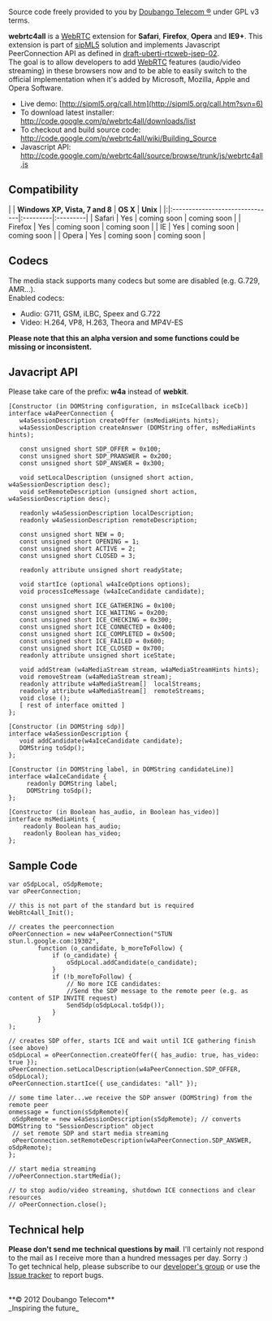 Source code freely provided to you by [Doubango Telecom ®](http://doubango.org) under GPL v3 terms.



**webrtc4all** is a [WebRTC](http://en.wikipedia.org/wiki/WebRTC) extension for **Safari**, **Firefox**, **Opera** and **IE9+**. This extension is part of [sipML5](http://code.google.com/p/sipml5/) solution and implements Javascript PeerConnection API as defined in [draft-uberti-rtcweb-jsep-02](http://tools.ietf.org/html/draft-uberti-rtcweb-jsep-02). <br />
The goal is to allow developers to add  [WebRTC](http://en.wikipedia.org/wiki/WebRTC) features (audio/video streaming) in these browsers now and to be able to easily switch to the official implementation when it's added by Microsoft, Mozilla, Apple and Opera Software.

  * Live demo: [http://sipml5.org/call.htm](http://sipml5.org/call.htm?svn=6)
  * To download latest installer: http://code.google.com/p/webrtc4all/downloads/list
  * To checkout and build source code: http://code.google.com/p/webrtc4all/wiki/Building_Source
  * Javascript API: http://code.google.com/p/webrtc4all/source/browse/trunk/js/webrtc4all.js

## Compatibility ##
| | **Windows XP, Vista, 7 and 8** | **OS X** | **Unix** |
|:|:-------------------------------|:---------|:---------|
| Safari | Yes | coming soon | coming soon |
| Firefox | Yes | coming soon | coming soon |
| IE | Yes | coming soon | coming soon |
| Opera | Yes | coming soon | coming soon |

## Codecs ##
The media stack supports many codecs but some are disabled (e.g. G.729, AMR...). <br />
Enabled codecs:
  * Audio: G711, GSM, iLBC, Speex and G.722
  * Video: H.264, VP8, H.263, Theora and MP4V-ES

**Please note that this an alpha version and some functions could be missing or inconsistent.**

## Javacript API ##
Please take care of the prefix: **w4a** instead of **webkit**.
```
[Constructor (in DOMString configuration, in msIceCallback iceCb)]
interface w4aPeerConnection {
   w4aSessionDescription createOffer (msMediaHints hints);
   w4aSessionDescription createAnswer (DOMString offer, msMediaHints hints);

   const unsigned short SDP_OFFER = 0x100;
   const unsigned short SDP_PRANSWER = 0x200;
   const unsigned short SDP_ANSWER = 0x300;

   void setLocalDescription (unsigned short action, w4aSessionDescription desc);
   void setRemoteDescription (unsigned short action, w4aSessionDescription desc);
   
   readonly w4aSessionDescription localDescription;
   readonly w4aSessionDescription remoteDescription;

   const unsigned short NEW = 0;
   const unsigned short OPENING = 1;
   const unsigned short ACTIVE = 2;
   const unsigned short CLOSED = 3;

   readonly attribute unsigned short readyState;

   void startIce (optional w4aIceOptions options);
   void processIceMessage (w4aIceCandidate candidate);
   
   const unsigned short ICE_GATHERING = 0x100;
   const unsigned short ICE_WAITING = 0x200;
   const unsigned short ICE_CHECKING = 0x300;
   const unsigned short ICE_CONNECTED = 0x400;
   const unsigned short ICE_COMPLETED = 0x500;
   const unsigned short ICE_FAILED = 0x600;
   const unsigned short ICE_CLOSED = 0x700;
   readonly attribute unsigned short iceState;

   void addStream (w4aMediaStream stream, w4aMediaStreamHints hints);
   void removeStream (w4aMediaStream stream);
   readonly attribute w4aMediaStream[]  localStreams;
   readonly attribute w4aMediaStream[]  remoteStreams;
   void close ();
   [ rest of interface omitted ]
};
```

```
[Constructor (in DOMString sdp)]
interface w4aSessionDescription {
   void addCandidate(w4aIceCandidate candidate);
   DOMString toSdp();
};
```

```
[Constructor (in DOMString label, in DOMString candidateLine)]
interface w4aIceCandidate {
     readonly DOMString label;
     DOMString toSdp();
};
```

```
[Constructor (in Boolean has_audio, in Boolean has_video)]
interface msMediaHints {
    readonly Boolean has_audio;
    readonly Boolean has_video;
};
```

## Sample Code ##
```
var oSdpLocal, oSdpRemote;
var oPeerConnection;

// this is not part of the standard but is required
WebRtc4all_Init();

// creates the peerconnection
oPeerConnection = new w4aPeerConnection("STUN stun.l.google.com:19302",
        function (o_candidate, b_moreToFollow) {
            if (o_candidate) {
                oSdpLocal.addCandidate(o_candidate);
            }
            if (!b_moreToFollow) {
                // No more ICE candidates: 
                //Send the SDP message to the remote peer (e.g. as content of SIP INVITE request)
                SendSdp(oSdpLocal.toSdp());
            }
        }
);

// creates SDP offer, starts ICE and wait until ICE gathering finish (see above)
oSdpLocal = oPeerConnection.createOffer({ has_audio: true, has_video: true });
oPeerConnection.setLocalDescription(w4aPeerConnection.SDP_OFFER, oSdpLocal);
oPeerConnection.startIce({ use_candidates: "all" });

// some time later...we receive the SDP answer (DOMString) from the remote peer
onmessage = function(sSdpRemote){
 oSdpRemote = new w4aSessionDescription(sSdpRemote); // converts DOMString to "SessionDescription" object
 // set remote SDP and start media streaming
 oPeerConnection.setRemoteDescription(w4aPeerConnection.SDP_ANSWER, oSdpRemote);
};

// start media streaming
//oPeerConnection.startMedia();

// to stop audio/video streaming, shutdown ICE connections and clear resources
// oPeerConnection.close();
```

## Technical help ##
**Please don't send me technical questions by mail**. I'll certainly not respond to the mail as I receive more than a hundred messages per day. Sorry :)<br />
To get technical help, please subscribe to our <a href='http://groups.google.com/group/doubango'> developer's group</a> or use the <a href='http://code.google.com/p/webrtc4all/issues/list'>Issue tracker</a> to report bugs.

<br />
**© 2012 Doubango Telecom**
<br />
_Inspiring the future_